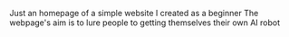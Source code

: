 Just an homepage of a simple website I created as a beginner
The webpage's aim is to lure people to getting themselves their own AI robot 
